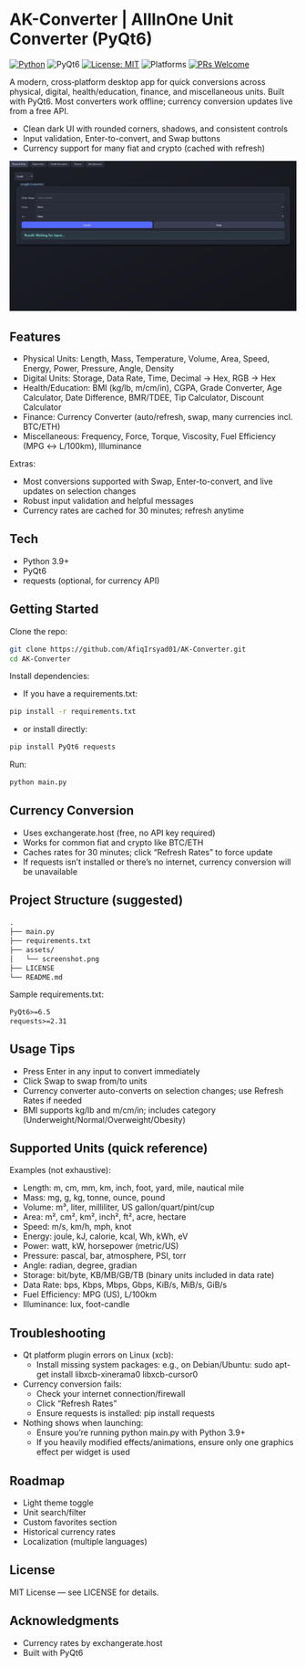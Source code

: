 # AK-Converter | AllInOne Unit Converter (PyQt6)

[![Python](https://img.shields.io/badge/Python-3.9%2B-3776AB?logo=python&logoColor=white)](https://www.python.org/)
![PyQt6](https://img.shields.io/badge/PyQt-6-41CD52?logo=qt&logoColor=white)
[![License: MIT](https://img.shields.io/badge/License-MIT-yellow.svg)](#license)
![Platforms](https://img.shields.io/badge/Platforms-Windows%20%7C%20macOS%20%7C%20Linux-informational)
[![PRs Welcome](https://img.shields.io/badge/PRs-welcome-brightgreen.svg)](#contributing)

A modern, cross‑platform desktop app for quick conversions across physical, digital, health/education, finance, and miscellaneous units. Built with PyQt6. Most converters work offline; currency conversion updates live from a free API.

- Clean dark UI with rounded corners, shadows, and consistent controls
- Input validation, Enter-to-convert, and Swap buttons
- Currency support for many fiat and crypto (cached with refresh)

![Screenshot](image.png)

## Features
- Physical Units: Length, Mass, Temperature, Volume, Area, Speed, Energy, Power, Pressure, Angle, Density
- Digital Units: Storage, Data Rate, Time, Decimal → Hex, RGB → Hex
- Health/Education: BMI (kg/lb, m/cm/in), CGPA, Grade Converter, Age Calculator, Date Difference, BMR/TDEE, Tip Calculator, Discount Calculator
- Finance: Currency Converter (auto/refresh, swap, many currencies incl. BTC/ETH)
- Miscellaneous: Frequency, Force, Torque, Viscosity, Fuel Efficiency (MPG ↔ L/100km), Illuminance

Extras:
- Most conversions supported with Swap, Enter-to-convert, and live updates on selection changes
- Robust input validation and helpful messages
- Currency rates are cached for 30 minutes; refresh anytime

## Tech
- Python 3.9+
- PyQt6
- requests (optional, for currency API)

## Getting Started
Clone the repo:
```bash
git clone https://github.com/AfiqIrsyad01/AK-Converter.git
cd AK-Converter
```

Install dependencies:
- If you have a requirements.txt:
```bash
pip install -r requirements.txt
```
- or install directly:
```bash
pip install PyQt6 requests
```

Run:
```bash
python main.py
```

## Currency Conversion
- Uses exchangerate.host (free, no API key required)
- Works for common fiat and crypto like BTC/ETH
- Caches rates for 30 minutes; click “Refresh Rates” to force update
- If requests isn’t installed or there’s no internet, currency conversion will be unavailable

## Project Structure (suggested)
```
.
├── main.py
├── requirements.txt
├── assets/
│   └── screenshot.png
├── LICENSE
└── README.md
```

Sample requirements.txt:
```
PyQt6>=6.5
requests>=2.31
```

## Usage Tips
- Press Enter in any input to convert immediately
- Click Swap to swap from/to units
- Currency converter auto-converts on selection changes; use Refresh Rates if needed
- BMI supports kg/lb and m/cm/in; includes category (Underweight/Normal/Overweight/Obesity)

## Supported Units (quick reference)
Examples (not exhaustive):
- Length: m, cm, mm, km, inch, foot, yard, mile, nautical mile
- Mass: mg, g, kg, tonne, ounce, pound
- Volume: m³, liter, milliliter, US gallon/quart/pint/cup
- Area: m², cm², km², inch², ft², acre, hectare
- Speed: m/s, km/h, mph, knot
- Energy: joule, kJ, calorie, kcal, Wh, kWh, eV
- Power: watt, kW, horsepower (metric/US)
- Pressure: pascal, bar, atmosphere, PSI, torr
- Angle: radian, degree, gradian
- Storage: bit/byte, KB/MB/GB/TB (binary units included in data rate)
- Data Rate: bps, Kbps, Mbps, Gbps, KiB/s, MiB/s, GiB/s
- Fuel Efficiency: MPG (US), L/100km
- Illuminance: lux, foot-candle

## Troubleshooting
- Qt platform plugin errors on Linux (xcb):
  - Install missing system packages: e.g., on Debian/Ubuntu: sudo apt-get install libxcb-xinerama0 libxcb-cursor0
- Currency conversion fails:
  - Check your internet connection/firewall
  - Click “Refresh Rates”
  - Ensure requests is installed: pip install requests
- Nothing shows when launching:
  - Ensure you’re running python main.py with Python 3.9+
  - If you heavily modified effects/animations, ensure only one graphics effect per widget is used

## Roadmap
- Light theme toggle
- Unit search/filter
- Custom favorites section
- Historical currency rates
- Localization (multiple languages)

## License
MIT License — see LICENSE for details.

## Acknowledgments
- Currency rates by exchangerate.host
- Built with PyQt6
